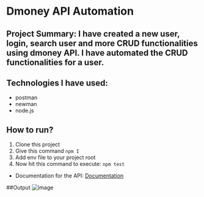 # Dmoney API Automation
## Project Summary: I have created a new user, login, search user and more CRUD functionalities using dmoney API. I have automated the CRUD functionalities for a user.

## Technologies I have used:
- postman
- newman
- node.js

## How to run?
1. Clone this project
2. Give this command `npm I`
3. Add env file to your project root
4. Now hit this command to execute:
   ```npm test```

- Documentation for the API: [Documentation](https://documenter.getpostman.com/view/40080244/2sB34Zr4fd)


##Output
![image](https://github.com/user-attachments/assets/e4dfd040-ca33-4761-a892-d6db58db2eb0)

